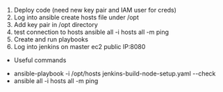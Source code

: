1. Deploy code (need new key pair and IAM user for creds)
2. Log into ansible create hosts file under /opt
3. Add key pair in /opt directory
4. test connection to hosts ansible all -i hosts all -m ping
5. Create and run playbooks
6. Log into jenkins on master ec2 public IP:8080

* Useful commands

- ansible-playbook -i /opt/hosts jenkins-build-node-setup.yaml --check
- ansible all -i hosts all -m ping